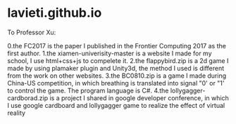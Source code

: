 # lavieti.github.io

To Professor Xu:

0.the FC2017 is the paper I published in the Frontier Computing 2017 as the first author.
1.the xiamen-univerisity-master is a website I made for my school, I use html+css+js to compelete it.
2.the flappybird.zip is a 2d game I made by using plamaker plugin and Unity3d, the method I used is different from the work on other websites.
3.the BC0810.zip is a game I made during China-US competition, in which breathing is translated into signal "0' or "1' to control the game. The program language is C#.
4.the lollygagger-cardborad.zip is a project I shared in google developer conference, in which I use google cardboard and 
lollygagger game to realize the effect of virtual reality
